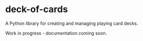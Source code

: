 # deck-of-cards

A Python library for creating and managing playing card decks.

Work in progress - documentation coming soon.
